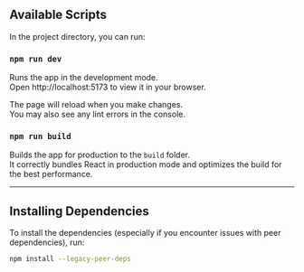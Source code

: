 ## Available Scripts  
In the project directory, you can run:

### `npm run dev`  
Runs the app in the development mode.  
Open http://localhost:5173 to view it in your browser.

The page will reload when you make changes.  
You may also see any lint errors in the console.

### `npm run build`  
Builds the app for production to the `build` folder.  
It correctly bundles React in production mode and optimizes the build for the best performance.

---

## Installing Dependencies  
To install the dependencies (especially if you encounter issues with peer dependencies), run:

```bash
npm install --legacy-peer-deps
```

